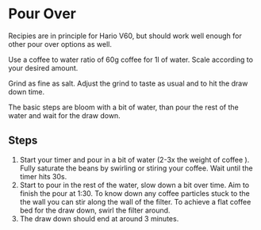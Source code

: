 # Pour Over

Recipies are in principle for Hario V60, but should work well enough for other pour over options as well.

Use a coffee to water ratio of 60g coffee for 1l of water. Scale according to your desired amount. 

Grind as fine as salt. Adjust the grind to taste as usual and to hit the draw down time.

The basic steps are bloom with a bit of water, than pour the rest of the water and wait for the draw down.

## Steps
1. Start your timer and pour in a bit of water (2-3x the weight of coffee ). Fully saturate the beans by swirling or stiring your coffee. Wait until the timer hits 30s.
2. Start to pour in the rest of the water, slow down a bit over time. Aim to finish the pour at 1:30. To know down any coffee particles stuck to the the wall you can stir along the wall of the filter. To achieve a flat coffee bed for the draw down, swirl the filter around.
3. The draw down should end at around 3 minutes.
